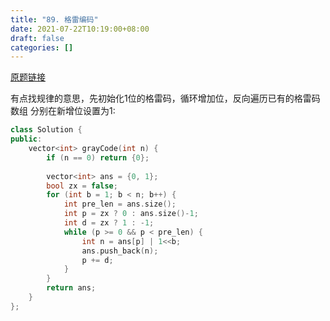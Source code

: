 ```yaml
---
title: "89. 格雷编码"
date: 2021-07-22T10:19:00+08:00
draft: false
categories: []
---
```


[原题链接](https://leetcode-cn.com/problems/gray-code/)

有点找规律的意思，先初始化1位的格雷码，循环增加位，反向遍历已有的格雷码数组 分别在新增位设置为1:

```cpp
class Solution {
public:
    vector<int> grayCode(int n) {
        if (n == 0) return {0};
        
        vector<int> ans = {0, 1};
        bool zx = false;
        for (int b = 1; b < n; b++) {
            int pre_len = ans.size();
            int p = zx ? 0 : ans.size()-1;
            int d = zx ? 1 : -1;
            while (p >= 0 && p < pre_len) {
                int n = ans[p] | 1<<b;
                ans.push_back(n);
                p += d;
            }
        }
        return ans;
    }
};
```
